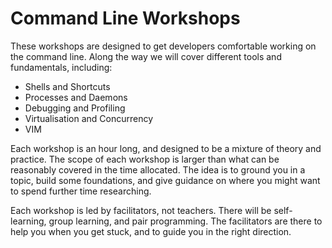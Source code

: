 # Command Line Workshops

These workshops are designed to get developers comfortable working on the command line. Along the way we will cover different tools and fundamentals, including:

- Shells and Shortcuts 
- Processes and Daemons 
- Debugging and Profiling 
- Virtualisation and Concurrency
- VIM

Each workshop is an hour long, and designed to be a mixture of theory and practice. The scope of each workshop is larger than what can be reasonably covered in the time allocated. The idea is to ground you in a topic, build some foundations, and give guidance on where you might want to spend further time researching.

Each workshop is led by facilitators, not teachers. There will be self-learning, group learning, and pair programming. The facilitators are there to help you when you get stuck, and to guide you in the right direction.